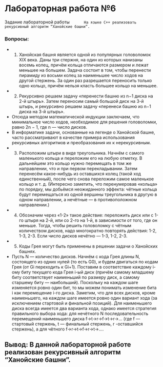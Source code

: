 # Лабораторная работа №6

Задание лабораторной работы
``		На языке C++ реализовать рекурсивный алгоритм “Ханойские башни”.``

### Вопросы:  
* 1. Ханойская башня является одной из популярных головоломок XIX века. Даны три стержня, на один из которых нанизаны восемь колец, причём кольца отличаются размером и лежат меньшее на большем. Задача состоит в том, чтобы перенести пирамиду из восьми колец за наименьшее число ходов на другой стержень. За один раз разрешается переносить только одно кольцо, причём нельзя класть большее кольцо на меньшее.
* 2. Рекурсивно решаем задачу «перенести башню из n−1 диска на 2-й штырь». Затем переносим самый большой диск на 3-й штырь, и рекурсивно решаем задачу «перенеси башню из n−1 диска на 3-й штырь».
* Отсюда методом математической индукции заключаем, что минимальное число ходов, необходимое для решения головоломки, равно 2n − 1, где n — число дисков.
* В информатике задачи, основанные на легенде о Ханойской башне, часто рассматривают в качестве примера использования рекурсивных алгоритмов и преобразования их к нерекурсивным.
* 3. Расположим штыри в виде треугольника. Начнём с самого маленького кольца и переложим его на любую отметку. В дальнейшем это кольцо нужно перемещать в том же направлении, что и при первом перекладывании. Затем перенесём какое-нибудь из оставшихся колец (такой ход единственный), после чего снова переложим самое маленькое кольцо и т. д. (Интересно заметить, что перенумеровав «кольца» по порядку, мы добьёмся неожиданного эффекта: чётные кольца будут перемещаться из одной вершины треугольника в другую в одном направлении, а нечётные — в противоположном направлении.)
* 4. Обозначим через «1-2» такое действие: переложить диск или с 1-го штыря на 2-й, или со 2-го на 1-й, в зависимости от того, где он меньше. Тогда, чтобы решить головоломку с чётным количеством дисков, надо многократно повторять действия: 1-2, 1-3, 2-3. Если число дисков нечётно — 1-3, 1-2, 2-3. 
* 5. Коды Грея могут быть применены в решении задачи о Ханойских башнях.
* Пусть N — количество дисков. Начнём с кода Грея длины N, состоящего из одних нулей (то есть G0), и будем двигаться по кодам Грея (от Gi переходить к Gi+1). Поставим в соответствие каждому i-ому биту текущего кода Грея i-ый диск (причём самому младшему биту соответствует наименьший по размеру диск, а самому старшему биту — наибольший). Поскольку на каждом шаге изменяется ровно один бит, то мы можем понимать изменение бита i как перемещение i-го диска. Заметим, что для всех дисков, кроме наименьшего, на каждом шаге имеется ровно один вариант хода (за исключением стартовой и финальной позиций). Для наименьшего диска всегда имеется два варианта хода, однако имеется стратегия правильного выбора хода: для нечётного N последовательность перемещений наименьшего диска f→t→r→f→t→r→… (где f — стартовый стержень, t — финальный стержень, r -оставшийся стержень), а для чётного f→r→t→f→r→t→….

## Вывод: В данной лабораторной работе реализован рекурсивный алгоритм “Ханойские башни”.